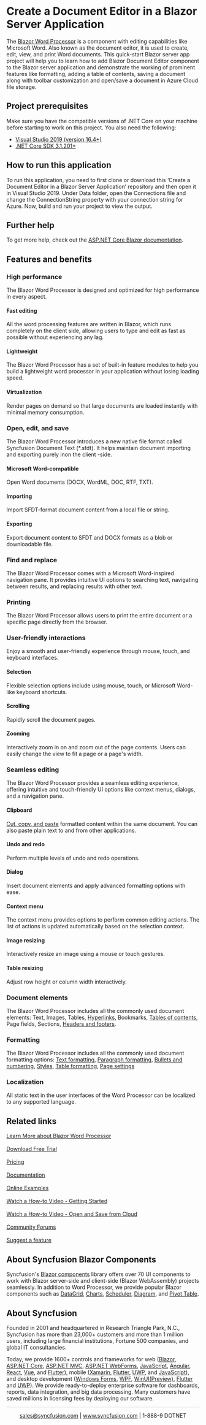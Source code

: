 # Create a Document Editor in a Blazor Server Application

The [Blazor Word Processor](https://www.syncfusion.com/blazor-components/blazor-word-processor/?utm_source=github&utm_medium=listing&utm_campaign=blazor-word-processor-github-samples) is a component with editing capabilities like Microsoft Word. Also known as the document editor, it is used to create, edit, view, and print Word documents. This quick-start Blazor server app project will help you to learn how to add Blazor Document Editor component to the Blazor server application and demonstrate the working of prominent features like formatting, adding a table of contents, saving a document along with toolbar customization and open/save a document in Azure Cloud file storage.

## Project prerequisites
Make sure you have the compatible versions of .NET Core on your machine before starting to work on this project. You also need the following:
* [Visual Studio 2019 (version 16.4+)]( https://visualstudio.microsoft.com/downloads)
* [.NET Core SDK 3.1.201+](https://dotnet.microsoft.com/download/dotnet-core/3.1)

## How to run this application
To run this application, you need to first clone or download this ‘Create a Document Editor in a Blazor Server Application’ repository and then open it in Visual Studio 2019. Under Data folder, open the Connections file and change the ConnectionString property with your connection string for Azure. Now, build and run your project to view the output.

## Further help

To get more help, check out the [ASP.NET Core Blazor documentation](https://docs.microsoft.com/en-us/aspnet/core/blazor).

## Features and benefits

### High performance
The Blazor Word Processor is designed and optimized for high performance in every aspect.

#### Fast editing
All the word processing features are written in Blazor, which runs completely on the client side, allowing users to type and edit as fast as possible without experiencing any lag.

#### Lightweight
The Blazor Word Processor has a set of built-in feature modules to help you build a lightweight word processor in your application without losing loading speed.

#### Virtualization
Render pages on demand so that large documents are loaded instantly with minimal memory consumption.

### Open, edit, and save
The Blazor Word Processor introduces a new native file format called Syncfusion Document Text (*.sfdt). It helps maintain document importing and exporting purely inon the client -side.

#### Microsoft Word-compatible
Open Word documents (DOCX, WordML, DOC, RTF, TXT).

#### Importing
Import SFDT-format document content from a local file or string.

#### Exporting
Export document content to SFDT and DOCX formats as a blob or downloadable file.

### Find and replace
The Blazor Word Processor comes with a Microsoft Word-inspired navigation pane. It provides intuitive UI options to searching text, navigating between results, and replacing results with other text.

### Printing
The Blazor Word Processor allows users to print the entire document or a specific page directly from the browser.

### User-friendly interactions
Enjoy a smooth and user-friendly experience through mouse, touch, and keyboard interfaces.

#### Selection
Flexible selection options include using mouse, touch, or Microsoft Word-like keyboard shortcuts.

#### Scrolling
Rapidly scroll the document pages.

#### Zooming
Interactively zoom in on and zoom out of the page contents. Users can easily change the view to fit a page or a page's width.

### Seamless editing
The Blazor Word Processor provides a seamless editing experience, offering intuitive and touch-friendly UI options like context menus, dialogs, and a navigation pane.

#### Clipboard
[Cut, copy, and paste](https://blazor.syncfusion.com/documentation/document-editor/clipboard/?utm_source=github&utm_medium=listing&utm_campaign=blazor-word-processor-github-samples) formatted content within the same document. You can also paste plain text to and from other applications.

#### Undo and redo
Perform multiple levels of undo and redo operations.

#### Dialog
Insert document elements and apply advanced formatting options with ease.

#### Context menu
The context menu provides options to perform common editing actions. The list of actions is updated automatically based on the selection context.

#### Image resizing
Interactively resize an image using a mouse or touch gestures.

#### Table resizing
Adjust row height or column width interactively.

### Document elements
The Blazor Word Processor includes all the commonly used document elements: Text, Images, Tables, [Hyperlinks](https://blazor.syncfusion.com/demos/document-editor/hyperlinks-and-bookmarks?utm_source=github&utm_medium=listing&utm_campaign=blazor-word-processor-github-samples), Bookmarks, [Tables of contents](https://blazor.syncfusion.com/demos/document-editor/table-of-contents?utm_source=github&utm_medium=listing&utm_campaign=blazor-word-processor-github-samples), Page fields, Sections, [Headers and footers](https://blazor.syncfusion.com/demos/document-editor/headers-and-footers?utm_source=github&utm_medium=listing&utm_campaign=blazor-word-processor-github-samples).

### Formatting
The Blazor Word Processor includes all the commonly used document formatting options: [Text formatting](https://blazor.syncfusion.com/demos/document-editor/character-format?utm_source=github&utm_medium=listing&utm_campaign=blazor-word-processor-github-samples), [Paragraph formatting](https://blazor.syncfusion.com/demos/document-editor/paragraph-format?utm_source=github&utm_medium=listing&utm_campaign=blazor-word-processor-github-samples), [Bullets and numbering](https://blazor.syncfusion.com/demos/document-editor/bullets-and-numbering?utm_source=github&utm_medium=listing&utm_campaign=blazor-word-processor-github-samples), [Styles](https://blazor.syncfusion.com/demos/document-editor/styles?utm_source=github&utm_medium=listing&utm_campaign=blazor-word-processor-github-samples), [Table formatting](https://blazor.syncfusion.com/demos/document-editor/table-format?utm_source=github&utm_medium=listing&utm_campaign=blazor-word-processor-github-samples), [Page settings](https://blazor.syncfusion.com/demos/document-editor/section-format?utm_source=github&utm_medium=listing&utm_campaign=blazor-word-processor-github-samples) 

### Localization
All static text in the user interfaces of the Word Processor can be localized to any supported language.

## Related links
[Learn More about Blazor Word Processor](https://www.syncfusion.com/blazor-components/blazor-word-processor?utm_source=github&utm_medium=listing&utm_campaign=blazor-word-processor-github-samples) <br/><br/>
[Download Free Trial](https://www.syncfusion.com/downloads?utm_source=github&utm_medium=listing&utm_campaign=blazor-word-processor-github-samples) <br/><br/>
[Pricing](https://www.syncfusion.com/sales/products/blazor?utm_source=github&utm_medium=listing&utm_campaign=blazor-word-processor-github-samples) <br/><br/>
[Documentation](https://blazor.syncfusion.com/documentation/document-editor/?utm_source=github&utm_medium=listing&utm_campaign=blazor-word-processor-github-samples) <br/><br/>
[Online Examples](https://blazor.syncfusion.com/demos/document-editor/default-functionalities?utm_source=github&utm_medium=listing&utm_campaign=blazor-word-processor-github-samples) <br/><br/>
[Watch a How-to Video - Getting Started](https://www.syncfusion.com/tutorial-videos/blazor/word-processor?title=create-a-document-editor-in-a-blazor-server-application) <br/><br/>
[Watch a How-to Video - Open and Save from Cloud](https://www.syncfusion.com/tutorial-videos/blazor/word-processor?title=open-and-save-a-document-from-the-cloud-using-document) <br/><br/>
[Community Forums](https://www.syncfusion.com/forums/blazor-components/word-processor?utm_source=github&utm_medium=listing&utm_campaign=blazor-word-processor-github-samples) <br/><br/>
[Suggest a feature](https://www.syncfusion.com/feedback/blazor-components?utm_source=github&utm_medium=listing&utm_campaign=blazor-word-processor-github-samples)

## About Syncfusion Blazor Components
Syncfusion's [Blazor components](https://www.syncfusion.com/blazor-components?utm_source=github&utm_medium=listing&utm_campaign=blazor-word-processor-github-samples) library offers over 70 UI components to work with Blazor server-side and client-side (Blazor WebAssembly) projects seamlessly. In addition to Word Processor, we provide popular Blazor components such as [DataGrid](https://www.syncfusion.com/blazor-components/blazor-datagrid?utm_source=github&utm_medium=listing&utm_campaign=blazor-word-processor-github-samples), [Charts](https://www.syncfusion.com/blazor-components/blazor-charts?utm_source=github&utm_medium=listing&utm_campaign=blazor-word-processor-github-samples), 
[Scheduler](https://www.syncfusion.com/blazor-components/blazor-scheduler?utm_source=github&utm_medium=listing&utm_campaign=blazor-word-processor-github-samples), [Diagram](https://www.syncfusion.com/blazor-components/blazor-diagram?utm_source=github&utm_medium=listing&utm_campaign=blazor-word-processor-github-samples), and [Pivot Table](https://www.syncfusion.com/blazor-components/blazor-pivot-table/?utm_source=github&utm_medium=listing&utm_campaign=blazor-word-processor-github-samples).

## About Syncfusion
Founded in 2001 and headquartered in Research Triangle Park, N.C., Syncfusion has more than 23,000+ customers and more than 1 million users, including large financial institutions, Fortune 500 companies, and global IT consultancies.
 
Today, we provide 1600+ controls and frameworks for web
([Blazor](https://www.syncfusion.com/blazor-components?utm_source=github&utm_medium=listing&utm_campaign=blazor-word-processor-github-samples),
[ASP.NET Core](https://www.syncfusion.com/aspnet-core-ui-controls?utm_source=github&utm_medium=listing&utm_campaign=blazor-word-processor-github-samples),
[ASP.NET MVC](https://www.syncfusion.com/aspnet-mvc-ui-controls?utm_source=github&utm_medium=listing&utm_campaign=blazor-word-processor-github-samples),
[ASP.NET WebForms](https://www.syncfusion.com/jquery/aspnet-webforms-ui-controls?utm_source=github&utm_medium=listing&utm_campaign=blazor-word-processor-github-samples),
[JavaScript](https://www.syncfusion.com/javascript-ui-controls?utm_source=github&utm_medium=listing&utm_campaign=blazor-word-processor-github-samples),
[Angular](https://www.syncfusion.com/angular-ui-components?utm_source=github&utm_medium=listing&utm_campaign=blazor-word-processor-github-samples),
[React](https://www.syncfusion.com/react-ui-components?utm_source=github&utm_medium=listing&utm_campaign=blazor-word-processor-github-samples),
[Vue](https://www.syncfusion.com/vue-ui-components?utm_source=github&utm_medium=listing&utm_campaign=blazor-word-processor-github-samples),
and 
[Flutter](https://www.syncfusion.com/flutter-widgets?utm_source=github&utm_medium=listing&utm_campaign=blazor-word-processor-github-samples)),
mobile
([Xamarin](https://www.syncfusion.com/xamarin-ui-controls?utm_source=github&utm_medium=listing&utm_campaign=blazor-word-processor-github-samples),
[Flutter](https://www.syncfusion.com/flutter-widgets?utm_source=github&utm_medium=listing&utm_campaign=blazor-word-processor-github-samples),
[UWP](https://www.syncfusion.com/uwp-ui-controls?utm_source=github&utm_medium=listing&utm_campaign=blazor-word-processor-github-samples),
and
[JavaScript](https://www.syncfusion.com/javascript-ui-controls?utm_source=github&utm_medium=listing&utm_campaign=blazor-word-processor-github-samples)),
and desktop development ([Windows
Forms](https://www.syncfusion.com/winforms-ui-controls?utm_source=github&utm_medium=listing&utm_campaign=blazor-word-processor-github-samples),
[WPF](https://www.syncfusion.com/wpf-ui-controls?utm_source=github&utm_medium=listing&utm_campaign=blazor-word-processor-github-samples),
[WinUI(Preview)](https://www.syncfusion.com/winui-controls?utm_source=github&utm_medium=listing&utm_campaign=blazor-word-processor-github-samples),
[Flutter](https://www.syncfusion.com/flutter-widgets?utm_source=github&utm_medium=listing&utm_campaign=blazor-word-processor-github-samples)
and
[UWP](https://www.syncfusion.com/uwp-ui-controls?utm_source=github&utm_medium=listing&utm_campaign=blazor-word-processor-github-samples)).
We provide ready-to-deploy enterprise software for dashboards, reports,
data integration, and big data processing. Many customers have saved
millions in licensing fees by deploying our software.

		
<hr style="height:0.3px;border:none;color:lightgrey;background-color:lightgrey;" />

<p align="center">
  <a href="mailto:sales@syncfusion.com?Subject=Syncfusion Blazor Word Processor - Github" target="_top">sales@syncfusion.com</a> | <a href="https://www.syncfusion.com?utm_source=github&utm_medium=listing&utm_campaign=blazor-word-processor-github-samples">www.syncfusion.com</a> | 1-888-9 DOTNET <br>
</p>





